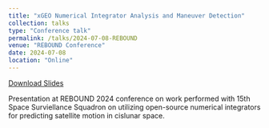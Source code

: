 ```yaml
---
title: "xGEO Numerical Integrator Analysis and Maneuver Detection"
collection: talks
type: "Conference talk"
permalink: /talks/2024-07-08-REBOUND
venue: "REBOUND Conference"
date: 2024-07-08
location: "Online"
---
```


[Download Slides](http://bhanson10.github.io/files/2024_REBOUND_Slides_Final.pdf)

Presentation at REBOUND 2024 conference on work performed with 15th Space Surviellance Squadron on utilizing open-source numerical integrators for predicting satellite motion in cislunar space. 
